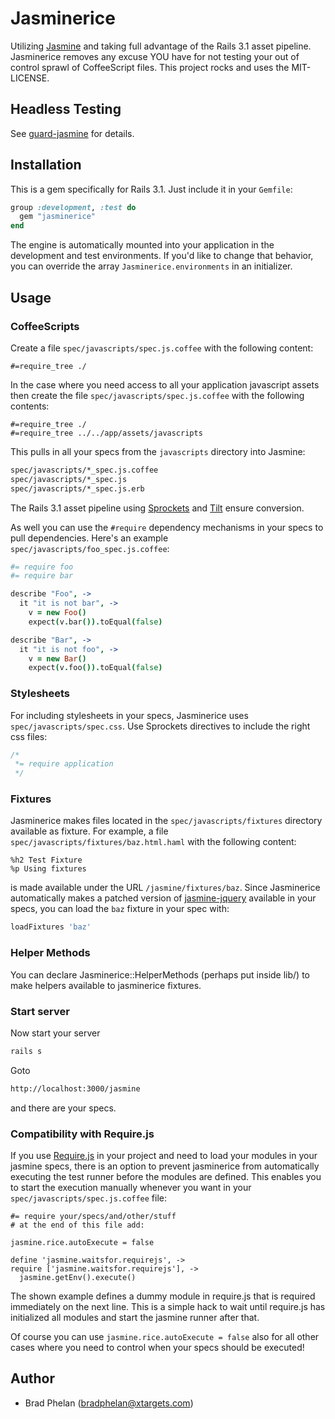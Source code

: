 Jasminerice
===========

Utilizing [Jasmine](http://pivotal.github.com/jasmine/) and taking full advantage
of the Rails 3.1 asset pipeline. Jasminerice removes any excuse YOU have for
not testing your out of control sprawl of CoffeeScript files.
This project rocks and uses the MIT-LICENSE.

Headless Testing
----------------

See [guard-jasmine](https://github.com/netzpirat/guard-jasmine) for details.

Installation
------------

This is a gem specifically for Rails 3.1. Just include it in
your `Gemfile`:

```ruby
group :development, :test do
  gem "jasminerice"
end
```

The engine is automatically mounted into your application in the development
and test environments. If you'd like to change that behavior, you can
override the array `Jasminerice.environments` in an initializer.

Usage
-----

### CoffeeScripts

Create a file `spec/javascripts/spec.js.coffee` with the following content:

	#=require_tree ./

In the case where you need access to all your application javascript assets then create the file `spec/javascripts/spec.js.coffee` with the following contents:

	#=require_tree ./
	#=require_tree ../../app/assets/javascripts

This pulls in all your specs from the `javascripts` directory into Jasmine:

```bash
spec/javascripts/*_spec.js.coffee
spec/javascripts/*_spec.js
spec/javascripts/*_spec.js.erb
```

The Rails 3.1 asset pipeline using [Sprockets](https://github.com/sstephenson/sprockets)
and [Tilt](https://github.com/rtomayko/tilt) ensure conversion.

As well you can use the `#require` dependency mechanisms in your specs to
pull dependencies. Here's an example `spec/javascripts/foo_spec.js.coffee`:

```coffeescript
#= require foo
#= require bar

describe "Foo", ->
  it "it is not bar", ->
    v = new Foo()
    expect(v.bar()).toEqual(false)

describe "Bar", ->
  it "it is not foo", ->
    v = new Bar()
    expect(v.foo()).toEqual(false)
``` 

### Stylesheets

For including stylesheets in your specs, Jasminerice uses `spec/javascripts/spec.css`.
Use Sprockets directives to include the right css files:

```css
/*
 *= require application
 */
```

### Fixtures

Jasminerice makes files located in the `spec/javascripts/fixtures` directory available
as fixture. For example, a file `spec/javascripts/fixtures/baz.html.haml` with the
following content:

```haml
%h2 Test Fixture
%p Using fixtures
```

is made available under the URL `/jasmine/fixtures/baz`. Since Jasminerice automatically
makes a patched version of [jasmine-jquery](https://github.com/velesin/jasmine-jquery)
available in your specs, you can load the `baz` fixture in your spec with:

```coffeescript
loadFixtures 'baz'
```

### Helper Methods
You can declare Jasminerice::HelperMethods (perhaps put inside lib/) to make helpers available to jasminerice fixtures.

### Start server

Now start your server

```bash
rails s
```

Goto 

```bash
http://localhost:3000/jasmine
```

and there are your specs.

### Compatibility with Require.js

If you use [Require.js](http://requirejs.org/) in your project and need to load your 
modules in your jasmine specs, there is an option to prevent jasminerice from automatically
executing the test runner before the modules are defined. This enables you to start the 
execution manually whenever you want in your `spec/javascripts/spec.js.coffee` file:

    #= require your/specs/and/other/stuff
    # at the end of this file add:
    
    jasmine.rice.autoExecute = false

    define 'jasmine.waitsfor.requirejs', ->  
    require ['jasmine.waitsfor.requirejs'], ->
      jasmine.getEnv().execute()
      
The shown example defines a dummy module in require.js that is required immediately on the next
line. This is a simple hack to wait until require.js has initialized all modules and start the
jasmine runner after that.

Of course you can use `jasmine.rice.autoExecute = false` also for all other cases where you need
to control when your specs should be executed!

Author
------

* Brad Phelan (bradphelan@xtargets.com)
